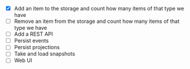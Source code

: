 - [x] Add an item to the storage and count how many items of that type we have
- [ ] Remove an item from the storage and count how many items of that type we have
- [ ] Add a REST API
- [ ] Persist events
- [ ] Persist projections
- [ ] Take and load snapshots
- [ ] Web UI
